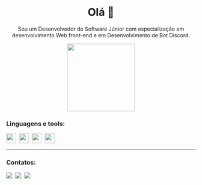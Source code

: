 <h1 align="center"> Olá 👋</h1>
<p align="center">
    Sou um Desenvolvedor de Software Júnior com especialização em desenvolvimento Web front-end e em Desenvolvimento de
    Bot Discord.
</p>

<p align="center">
    <a href="https://github.com/chrishenrii"><img height="180em"
            src="https://github-readme-stats.vercel.app/api?username=chrishenrii&show_icons=true&locale=pt-br&include_all_commits=true&count_private=true&title_color=DCDCDC&icon_color=FF0000&text_color=9f9f9f&bg_color=000000&border_color=000000"></a>
</p>

<h3>Linguagens e tools:</h3>
<p>
    <a href="https://www.javascript.com/"><img width="26px" src="https://i.imgur.com/Di8CnWZ.png"></a>&nbsp;
    <a href="https://html.spec.whatwg.org/"><img width="26px" src="https://i.imgur.com/6pRVPpe.png?1"></a>&nbsp;
    <a href="https://www.mongodb.com/"><img width="26px" src="https://i.imgur.com/ot2TdCH.png?1"></a>&nbsp;
    <a href="https://code.visualstudio.com/"><img width="26px" src="https://i.imgur.com/fCqJo2Z.png"></a>&nbsp;
</p>

<hr />

<h3>Contatos:</h3>
<p>
    <a href="https://www.instagram.com/chris_henrii/"><img
            src="https://img.shields.io/badge/-Instagram-%23E4405F?style=for-the-badge&logo=instagram&logoColor=white"
            target="_blank"></a>&nbsp;
    <a href="https://discord.com/users/879928407872376873" target="_blank"><img
            src="https://img.shields.io/badge/Discord-7289DA?style=for-the-badge&logo=discord&logoColor=white"
            target="_blank"></a>&nbsp;
    <a href="https://www.linkedin.com/in/christian-henrique-a328a719b/" target="_blank"><img
            src="https://img.shields.io/badge/-LinkedIn-%230077B5?style=for-the-badge&logo=linkedin&logoColor=white"
            target="_blank"></a>&nbsp;
</p>
